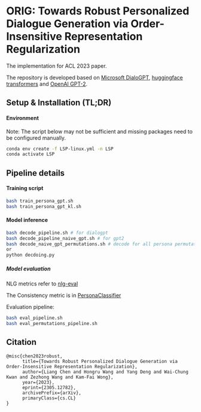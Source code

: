 # ORIG: Towards Robust Personalized Dialogue Generation via Order-Insensitive Representation Regularization
The implementation for ACL 2023 paper.

The repository is developed based on [Microsoft DialoGPT](https://github.com/microsoft/DialoGPT), [huggingface transformers](https://github.com/huggingface/transfer-learning-conv-ai) and [OpenAI GPT-2](https://github.com/openai/gpt-2).

## Setup & Installation (TL;DR)



#### Environment
Note: The script below may not be sufficient and missing packages need to be configured manually.
```bash
conda env create -f LSP-linux.yml -n LSP
conda activate LSP
```

## Pipeline details

#### Training script
```bash
bash train_persona_gpt.sh
bash train_persona_gpt_kl.sh
```

#### Model inference
```bash
bash decode_pipeline.sh # for dialogpt
bash decode_pipeline_naive_gpt.sh # for gpt2
bash decode_naive_gpt_permutations.sh # decode for all persona permutations
or
python decdoing.py
```

##### Model evaluation
NLG metrics refer to [nlg-eval](https://github.com/Maluuba/nlg-eval)

The Consistency metric is in [PersonaClassifier](https://github.com/ChanLiang/PersonaClassifier)

Evaluation pipeline:
```bash
bash eval_pipeline.sh
bash eval_permutations_pipeline.sh
```

## Citation

```
@misc{chen2023robust,
      title={Towards Robust Personalized Dialogue Generation via Order-Insensitive Representation Regularization}, 
      author={Liang Chen and Hongru Wang and Yang Deng and Wai-Chung Kwan and Zezhong Wang and Kam-Fai Wong},
      year={2023},
      eprint={2305.12782},
      archivePrefix={arXiv},
      primaryClass={cs.CL}
}
```
